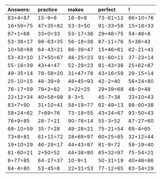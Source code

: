 | Answers: | practice | makes | perfect | ! |
| :--- | :--- | :--- | :--- | :--- |
| 83+4=87 | 15-9=6 | 16-8=8 | 73-61=12 | 66+10=76 | 
| 16+59=75 | 47+35=82 | 53-3=50 | 91-33=58 | 15+18=33 | 
| 67+1=68 | 33+0=33 | 53-17=36 | 29+46=75 | 54-46=8 | 
| 53-36=17 | 98-63=35 | 56-18=38 | 87-11=76 | 5+38=43 | 
| 10+58=68 | 64-43=21 | 86-39=47 | 15+46=61 | 62-21=41 | 
| 53-43=10 | 17+50=67 | 48-25=23 | 91-80=11 | 37-23=14 | 
| 55-16=39 | 43+4=47 | 52-29=23 | 81-43=38 | 25+62=87 | 
| 49-35=14 | 78-58=20 | 31+47=78 | 43+16=59 | 29-15=14 | 
| 25-10=15 | 48-39=9 | 48+45=93 | 42-2=40 | 56+24=80 | 
| 76-17=59 | 79+3=82 | 3+22=25 | 29+39=68 | 48-0=48 | 
| 22+12=34 | 40+58=98 | 8-3=5 | 45-7=38 | 33+10=43 | 
| 83+7=90 | 31+10=41 | 58+19=77 | 62-49=13 | 98-60=38 | 
| 58+24=82 | 7+69=76 | 73-18=55 | 43+24=67 | 93-50=43 | 
| 76+9=85 | 28-7=21 | 90-76=14 | 55-3=52 | 87-27=60 | 
| 69-10=59 | 35-7=28 | 49-28=21 | 75-21=54 | 69-4=65 | 
| 73+8=81 | 61+11=72 | 28+69=97 | 60+25=85 | 32+12=44 | 
| 19+10=29 | 46-29=17 | 44+43=87 | 81-9=72 | 59-19=40 | 
| 81-60=21 | 2+50=52 | 44+36=80 | 65+32=97 | 75-54=21 | 
| 8+77=85 | 64-27=37 | 10-9=1 | 50-31=19 | 40+46=86 | 
| 84-4=80 | 53-45=8 | 22+31=53 | 77-12=65 | 83-54=29 | 
